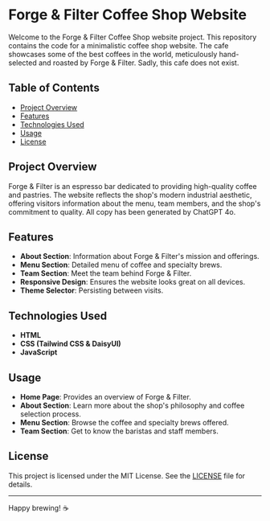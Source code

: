 # Forge & Filter Coffee Shop Website

Welcome to the Forge & Filter Coffee Shop website project. This repository contains the code for a minimalistic coffee shop website. The cafe showcases some of the best coffees in the world, meticulously hand-selected and roasted by Forge & Filter. Sadly, this cafe does not exist.

## Table of Contents

- [Project Overview](#project-overview)
- [Features](#features)
- [Technologies Used](#technologies-used)
- [Usage](#usage)
- [License](#license)

## Project Overview

Forge & Filter is an espresso bar dedicated to providing high-quality coffee and pastries. The website reflects the shop's modern industrial aesthetic, offering visitors information about the menu, team members, and the shop's commitment to quality. All copy has been generated by ChatGPT 4o. 

## Features

- **About Section**: Information about Forge & Filter's mission and offerings.
- **Menu Section**: Detailed menu of coffee and specialty brews.
- **Team Section**: Meet the team behind Forge & Filter.
- **Responsive Design**: Ensures the website looks great on all devices.
- **Theme Selector**: Persisting between visits.

## Technologies Used

- **HTML**
- **CSS (Tailwind CSS & DaisyUI)**
- **JavaScript**

## Usage

- **Home Page**: Provides an overview of Forge & Filter.
- **About Section**: Learn more about the shop's philosophy and coffee selection process.
- **Menu Section**: Browse the coffee and specialty brews offered.
- **Team Section**: Get to know the baristas and staff members.

## License

This project is licensed under the MIT License. See the [LICENSE](LICENSE) file for details.

---

Happy brewing! ☕
